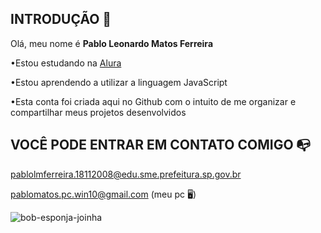 ## INTRODUÇÃO 👋

Olá, meu nome é **Pablo Leonardo Matos Ferreira**

•Estou estudando na [Alura](https://www.alura.com.br/)

•Estou aprendendo a utilizar a linguagem JavaScript

•Esta conta foi criada aqui no Github com o intuito de me organizar e compartilhar meus projetos desenvolvidos

## VOCÊ PODE ENTRAR EM CONTATO COMIGO 📭

pablolmferreira.18112008@edu.sme.prefeitura.sp.gov.br

pablomatos.pc.win10@gmail.com (meu pc 🖥️)

![bob-esponja-joinha](https://github.com/user-attachments/assets/bddd421c-661f-49fe-894d-f65afe0a1d9b)

